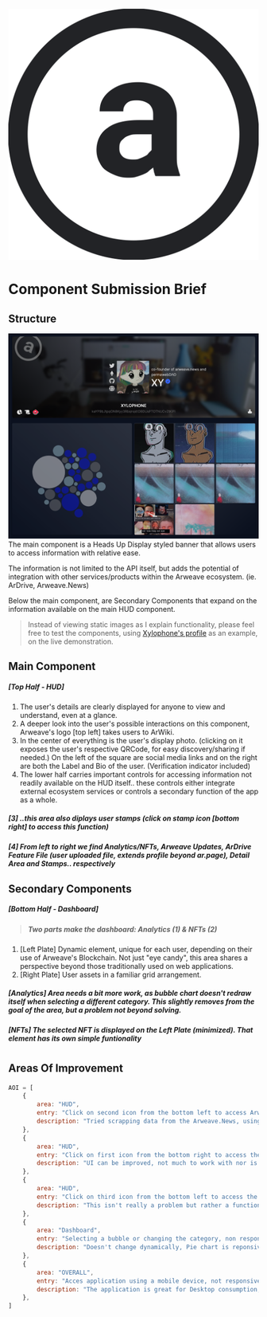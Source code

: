 ![Arweave Logo](/public/ProfileHUD/ar_logo.png)
# Component Submission Brief
## Structure
![Structure](/public/ProfileHUD/MD_Assets/structure.png)
The main component is a Heads Up Display styled banner that allows users to access information with relative ease.

The information is not limited to the API itself, but adds the potential of integration with other services/products within the Arweave ecosystem. (ie. ArDrive, Arweave.News)

Below the main component, are Secondary Components that expand on the information available on the main HUD component.

> Instead of viewing static images as I explain functionality, please feel free to test the components, using [Xylophone's profile](https://lwazinf.com/p/xy) as an example, on the live demonstration.

## Main Component
##### **[Top Half - HUD]**
1. The user's details are clearly displayed for anyone to view and understand, even at a glance. 
2. A deeper look into the user's possible interactions on this component, Arweave's logo [top left] takes users to ArWiki.
3. In the center of everything is the user's display photo. (clicking on it exposes the user's respective QRCode, for easy discovery/sharing if needed.) On the left of the square are social media links and on the right are both the Label and Bio of the user. (Verification indicator included)
4. The lower half carries important controls for accessing information not readily available on the HUD itself.. these controls either integrate external ecosystem services or controls a secondary function of the app as a whole.

##### *[3] ..this area also diplays user stamps (click on stamp icon [bottom right] to access this function)*
##### *[4] From left to right we find Analytics/NFTs, Arweave Updates, ArDrive Feature File (user uploaded file, extends profile beyond ar.page), Detail Area and Stamps.. respectively*

## Secondary Components
##### **[Bottom Half - Dashboard]**
> ##### Two parts make the dashboard: *Analytics (1) & NFTs (2)*
1. [Left Plate] Dynamic element, unique for each user, depending on their use of Arweave's Blockchain. Not just "eye candy", this area shares a perspective beyond those traditionally used on web applications.
2. [Right Plate] User assets in a familiar grid arrangement. 
##### *[Analytics] Area needs a bit more work, as bubble chart doesn't redraw itself when selecting a different category. This slightly removes from the goal of the area, but a problem not beyond solving.*
##### *[NFTs] The selected NFT is displayed on the Left Plate (minimized). That element has its own simple funtionality*

#

## Areas Of Improvement
```javascript
AOI = [
    {
        area: "HUD",
        entry: "Click on second icon from the bottom left to access Arweave news, no response",
        description: "Tried scrapping data from the Arweave.News, using python, failed.. turning to Twitter as an alternative, I received a CORS error as this is API related. Can't display response data",
    },
    {
        area: "HUD",
        entry: "Click on first icon from the bottom right to access the user's stamps, under developed UI",
        description: "UI can be improved, not much to work with nor is there good/interesting/meaningful interactivity",
    },
    {
        area: "HUD",
        entry: "Click on third icon from the bottom left to access the user's ArDrive (feature) file, empty",
        description: "This isn't really a problem but rather a function which hasn't been implemented yet.",
    },
    {
        area: "Dashboard",
        entry: "Selecting a bubble or changing the category, non responsive.",
        description: "Doesn't change dynamically, Pie chart is reponsive though.",
    },
    {
        area: "OVERALL",
        entry: "Acces application using a mobile device, not responsive",
        description: "The application is great for Desktop consumption, just need to make it mobile friendly",
    },
]
```